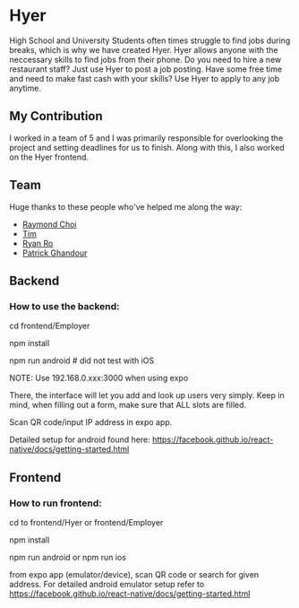 # Hyer
High School and University Students often times struggle to find jobs during breaks, which is why we have created Hyer. Hyer allows anyone with the neccessary skills to find jobs from their phone. Do you need to hire a new restaurant staff? Just use Hyer to post a job posting. Have some free time and need to make fast cash with your skills? Use Hyer to apply to any job anytime. 

## My Contribution
I worked in a team of 5 and I was primarily responsible for overlooking the project and setting deadlines for us to finish. Along with this, I also worked on the Hyer frontend. 

## Team
Huge thanks to these people who've helped me along the way: <br />
<ul>
  <li><a href="https://github.com/RaymondChoi54">Raymond Choi</a></li>
  <li><a href="https://github.com/XXXXXXXXXIII">Tim</a></li>
  <li><a href="https://github.com/ryanro97">Ryan Ro</a></li>
  <li><a href="https://github.com/pghandour">Patrick Ghandour</a></li>
</ul>

## Backend
### How to use the backend:

cd frontend/Employer

npm install

npm run android			# did not test with iOS

NOTE: Use 192.168.0.xxx:3000 when using expo

There, the interface will let you add and look up users very simply. Keep in mind, when filling out a form, make sure that ALL slots are filled.

Scan QR code/input IP address in expo app. 


Detailed setup for android found here: https://facebook.github.io/react-native/docs/getting-started.html


## Frontend
### How to run frontend:

cd to frontend/Hyer or frontend/Employer

npm install

npm run android or npm run ios

from expo app (emulator/device), scan QR code or search for given address. For detailed android emulator setup refer to https://facebook.github.io/react-native/docs/getting-started.html
